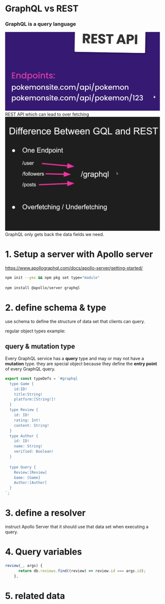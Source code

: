 # GraphQL vs REST

### GraphQL is a query language

<img src="../images/Back-end/RESTAPI_endpoint.png" width=800>
REST API which can lead to over fetching

<img src="../images/Back-end/graphql_vs_REST.png" width=800>
GraphQL only gets back the data fields we need.

# 1. Setup a server with Apollo server

https://www.apollographql.com/docs/apollo-server/getting-started/

```bash
npm init --yes && npm pkg set type="module"

npm install @apollo/server graphql
```

# 2. define schema & type

use schema to define the structure of data set that clients can query.

regular object types example:

## query & mutation type

Every GraphQL service has a **query** type and may or may not have a **mutation** type. they are special object because they define the **entry point** of every GraphQL query.

```js
export const typeDefs = `#graphql
  type Game {
    id:ID!
    title:String!
    platform:[String!]!
  } 
  type Review {
    id: ID!
    rating: Int!
    content: String!
  }
  type Author {
    id: ID!
    name: String!
    verified: Boolean!
  }

  type Query {
    Review:[Review]
    Game: [Game]
    Author:[Author]
  }
`;
```

# 3. define a resolver

instruct Apollo Server that it should use that data set when executing a query.

# 4. Query variables

```js
review(_, args) {
      return db.reviews.find((review) => review.id === args.id);
    },
```

# 5. related data
